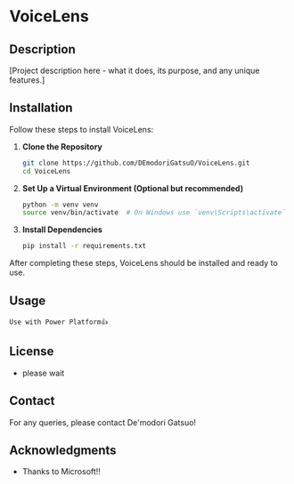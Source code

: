 # VoiceLens

## Description
[Project description here - what it does, its purpose, and any unique features.]

## Installation

Follow these steps to install VoiceLens:

1. **Clone the Repository**
   ```bash
   git clone https://github.com/DEmodoriGatsuO/VoiceLens.git
   cd VoiceLens
   ```

2. **Set Up a Virtual Environment (Optional but recommended)**
   ```bash
   python -m venv venv
   source venv/bin/activate  # On Windows use `venv\Scripts\activate`
   ```

3. **Install Dependencies**
   ```bash
   pip install -r requirements.txt
   ```

After completing these steps, VoiceLens should be installed and ready to use.

## Usage
```
Use with Power Platform👍
```

## License
 - please wait

## Contact
For any queries, please contact De'modori Gatsuo!

## Acknowledgments
- Thanks to Microsoft!!
